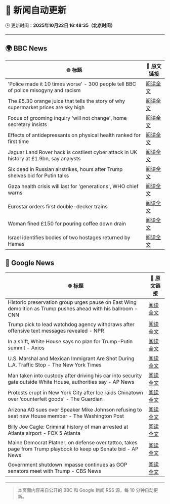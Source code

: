 # 🧠 新闻自动更新

🕒 更新时间：**2025年10月22日 16:48:35（北京时间）**

---

## 🌍 BBC News

| 🌐 标题 | 🔗 原文链接 |
|--------|-------------|
| 'Police made it 10 times worse' - 300 people tell BBC of police misogyny and racism | [阅读全文](https://www.bbc.com/news/articles/ceq0jx7ljn9o?at_medium=RSS&at_campaign=rss) |
| The £5.30 orange juice that tells the story of why supermarket prices are sky high | [阅读全文](https://www.bbc.com/news/articles/c397n3jl3z8o?at_medium=RSS&at_campaign=rss) |
| Focus of grooming inquiry 'will not change', home secretary insists | [阅读全文](https://www.bbc.com/news/articles/c629zvnd5lno?at_medium=RSS&at_campaign=rss) |
| Effects of antidepressants on physical health ranked for first time | [阅读全文](https://www.bbc.com/news/articles/c9d65nqgd5zo?at_medium=RSS&at_campaign=rss) |
| Jaguar Land Rover hack is costliest cyber attack in UK history at £1.9bn, say analysts | [阅读全文](https://www.bbc.com/news/articles/cy9pdld4y81o?at_medium=RSS&at_campaign=rss) |
| Six dead in Russian airstrikes, hours after Trump shelves bid for Putin talks | [阅读全文](https://www.bbc.com/news/articles/czjpe0193geo?at_medium=RSS&at_campaign=rss) |
| Gaza health crisis will last for 'generations', WHO chief warns | [阅读全文](https://www.bbc.com/news/articles/cnvezzdnmrno?at_medium=RSS&at_campaign=rss) |
| Eurostar orders first double-decker trains | [阅读全文](https://www.bbc.com/news/articles/cz6n1w80z1zo?at_medium=RSS&at_campaign=rss) |
| Woman fined £150 for pouring coffee down drain | [阅读全文](https://www.bbc.com/news/articles/cg435gg66gpo?at_medium=RSS&at_campaign=rss) |
| Israel identifies bodies of two hostages returned by Hamas | [阅读全文](https://www.bbc.com/news/articles/cd675jygwp1o?at_medium=RSS&at_campaign=rss) |

## 📰 Google News

| 🌐 标题 | 🔗 原文链接 |
|--------|-------------|
| Historic preservation group urges pause on East Wing demolition as Trump pushes ahead with his ballroom - CNN | [阅读全文](https://news.google.com/rss/articles/CBMimgFBVV95cUxPaXBFLWxWQlRpQW5MZ2RKRWhaM0tJY0xWc2loc0ZZYzI4Qjh0YnZKcnptbFhIbXd3R3ZMOEpJai1LQmREalBXa0hKSEJ6cmdKME9KVHFTWGlwOVk1YXpfRDlKOF9nTlB6SHZpX1JtYzBRcC1yNkYwMnZuS3prQ3VoSGpqdEpSX0MzOGx4d0tMeEdEenpOMVJKQ21n?oc=5) |
| Trump pick to lead watchdog agency withdraws after offensive text messages revealed - NPR | [阅读全文](https://news.google.com/rss/articles/CBMiiAFBVV95cUxOVGtfOUppQkxqd3FBcEFqb21aQW1qQ0VLa3NCRHNGVG1qUmV4ZExkaUU3dzNXeUVEMThuWXVNYUtxYXhSNVBxWTVSQU9kcGc4MWx0azZjeDZFdHBSNDNYSGw1QmlqMlN3VnpCR1FmeEgwTHVrODFsQ29ucWZQa0tUOGNHN2d0bXkw?oc=5) |
| In a shift, White House says no plan for Trump-Putin summit - Axios | [阅读全文](https://news.google.com/rss/articles/CBMihAFBVV95cUxOUEdmTjlNMWpWanFoeVlfY2lQWnl1VksydEg1WnRfWnM0NDdCWmM1U1V4UlZyX3BZdHVlT0tYVlZoX3VTVWZfaGo0aGZ2RUl3TE53LTZJN0x5SGJEOTZpMEE2VFk0dHlxQk5Yb2NCRjZlTHN5NS1vOHA3dy1DLWZ6Sy1rXzU?oc=5) |
| U.S. Marshal and Mexican Immigrant Are Shot During L.A. Traffic Stop - The New York Times | [阅读全文](https://news.google.com/rss/articles/CBMijAFBVV95cUxQVk9PeW5ZLUtLU2lfbjFQQVFRVXJWeThsaGJENlN1eWczSmV6ZWxLU3dmYmtrdGFlbjkyUFREaUltSzF4Rm8tLTdhNkpwRnF2blFic3FrRjRGUi1naGRSQVVZcEFPSzl5dGw0M21mOE5oNzBpUGhZTEJ5emtKTDJ2QTk0cTUtU0o0aHRSdg?oc=5) |
| Man taken into custody after driving his car into security gate outside White House, authorities say - AP News | [阅读全文](https://news.google.com/rss/articles/CBMiqwFBVV95cUxPYWNUeEFqNG10cXd3SDg1UC1vZGRydjRlTmhqRHNVVk5BN3lDR2lLZk9hUl8xOUpHRDFBU3NQYlNpcno0VURRNFM1STZnQ3NXaFRMWVpocElTWTRueWF6c04tSjRHaXpTbVdaQ1l2dVhJMVMwZW9pVnd3WEduR3FpYmJOaGVIU01xWHZxemlJVzM2QlRkczVEUkNNM3Y3WFQ0bFI2ZTVaeFFOdDQ?oc=5) |
| Protests erupt in New York City after Ice raids Chinatown over ‘counterfeit goods’ - The Guardian | [阅读全文](https://news.google.com/rss/articles/CBMilAFBVV95cUxPb1FYODJNZmVjNjNtTnFmMF9KX21TYXFfOXNwWlJvX0hZNUV3dnBETWdPdjB3ZGUzM3BMTjBRZUVuY18yaU8zUElZS3FZN19KeHNrdGo1OXZSWHNNejBQX0xnN2JFMWtlMzVHdFpGdGQ3Rk85ZFdxblpPZTFRdFNWYk5UNmR6cnJ3S0t6N09kYTEtdENU?oc=5) |
| Arizona AG sues over Speaker Mike Johnson refusing to seat new House member - The Washington Post | [阅读全文](https://news.google.com/rss/articles/CBMiiwFBVV95cUxQOHgtQlB6TmRuSFNPYmFvQkp4YnBOUFhZX1dla0NvVDFhaG5SN3RHSnJjZFBaN1h4YldxUDEzZWFSU0xGbm5rbU80UkY0SXIyYlJFWFlyVHFUOVJFV0w4OVRJdndzVHlVdXc4RjRIcFFndnpPTnkwYWh5enpBUVY0eDZIME13V3BiU2pr?oc=5) |
| Billy Joe Cagle: Criminal history of man arrested at Atlanta airport - FOX 5 Atlanta | [阅读全文](https://news.google.com/rss/articles/CBMimgFBVV95cUxPbFhMUVR3cDBVWEtRNVBlWjlsdGJvbmlFVHBsNXJMZXZTWVFmUWhXazViTEY4SGFyeFMxajhRMGhXcVpyenJnSm9fb0FwWU9EWGtQOVRZRGpaeDBxeE5oNUQwYzdWNkYta1cxUjlEMkpUOXdEZFFDX1IxbElrdHdlcWh1RTlZM2RDNGpzVTJJSno3ZXRxWlZnWkJR0gGfAUFVX3lxTFBuMlgyMUtLNTlXMS1vVWNGdGo4UlNSQ0hjYjlhanl4N2t1SGRGb1pGVzBEeTBkd0luVjRnMVZVUzQxc0pKbzVLRG90Uk91a2t1eVBaQlBRYUdRNGtlVHRJcjVYVVA0bU5jbkFCLUxUbW5jV2RhamhHRmlnWkRTZWhMaVEtXzhVYVJEMndMRExOcmhoNEtHRXVaWldRZTNVYw?oc=5) |
| Maine Democrat Platner, on defense over tattoo, takes page from Trump playbook to keep up Senate bid - AP News | [阅读全文](https://news.google.com/rss/articles/CBMiqwFBVV95cUxNb3doaG1IZGsxeE1aNEMwX1B6cFQ5bXhWMXlIRm5lSS1vM3JjNXhsYS1fd3RxVFpHWlRqY1c4cFUtNE9JOFd6YUM0Y053VFV5TDM1NFYxU0tnSjV5RHdfMXNRWUR3M19RNjZlZXNwQmUtM3owQXpXcjVlWmhLVnpuLTdKSnZReVNSdzN1UTFaRENrdzYxNWNyeEZSakFOQnJ0UzNEaXV6OXNKT3c?oc=5) |
| Government shutdown impasse continues as GOP senators meet with Trump - CBS News | [阅读全文](https://news.google.com/rss/articles/CBMipAFBVV95cUxOajJHQWtYSENBbTQtY25xX2ViWDFxUDgwLTFzOFpNdHZ4TFFYMnpZVjBhbi1RT3pYYWpjbGx3R1lVWXIwN3hvV0llU1BERzQ3Skd1bVlWbG9fWWFNM1JZTjdoV1F5Q1VOMmJldTB2TG1nMUJLRmt0UTZEOTFQb251dUtERVJkVEFXYnczNDBWZkNIRWFVM2dIblNndDhfcWtpTXUySNIBqgFBVV95cUxNcXJBd05Lc1BMLWJhQ1I5NUVLNXFJZld0Z0djbmo5a1FSeFhxVFdsczRBQmJ5dkl1d3B0VFl1Z09kT0dEVklJQ0Zvb1RIX2h3QVphSlQ5X01tYkZocGZadXhoNkJ0VlNjMHQxS2lkVk41Q2lGa3dIY1k0eEN3cW4yWFNsMXNDYVlLUVFTbTA5VlplY291TUZiUWt6SzZmQnp5OWxHYml1ZkVFUQ?oc=5) |

---
> 本页面内容来自公开的 BBC 和 Google 新闻 RSS 源，每 10 分钟自动更新。
